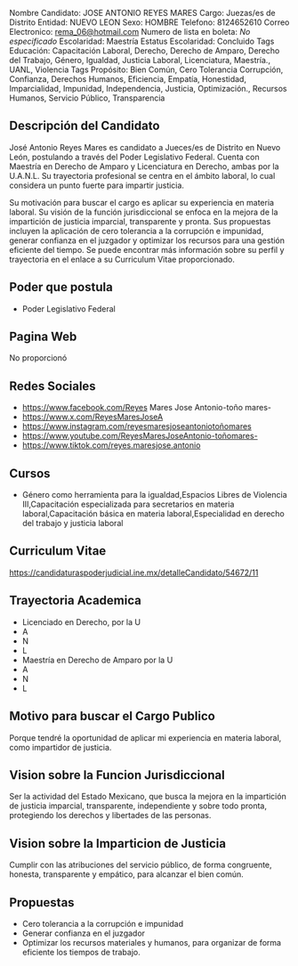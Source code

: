 Nombre Candidato: JOSE ANTONIO REYES MARES
Cargo: Juezas/es de Distrito
Entidad: NUEVO LEON
Sexo: HOMBRE
Telefono: 8124652610
Correo Electronico: rema_06@hotmail.com
Numero de lista en boleta: *No especificado*
Escolaridad: Maestría
Estatus Escolaridad: Concluido
Tags Educación: Capacitación Laboral, Derecho, Derecho de Amparo, Derecho del Trabajo, Género, Igualdad, Justicia Laboral, Licenciatura, Maestría., UANL, Violencia
Tags Propósito: Bien Común, Cero Tolerancia Corrupción, Confianza, Derechos Humanos, Eficiencia, Empatía, Honestidad, Imparcialidad, Impunidad, Independencia, Justicia, Optimización., Recursos Humanos, Servicio Público, Transparencia


## Descripción del Candidato 

José Antonio Reyes Mares es candidato a Jueces/es de Distrito en Nuevo León, postulando a través del Poder Legislativo Federal. Cuenta con Maestría en Derecho de Amparo y Licenciatura en Derecho, ambas por la U.A.N.L. Su trayectoria profesional se centra en el ámbito laboral, lo cual considera un punto fuerte para impartir justicia.

Su motivación para buscar el cargo es aplicar su experiencia en materia laboral.  Su visión de la función jurisdiccional se enfoca en la mejora de la impartición de justicia imparcial, transparente y pronta.  Sus propuestas incluyen la aplicación de cero tolerancia a la corrupción e impunidad, generar confianza en el juzgador y optimizar los recursos para una gestión eficiente del tiempo. Se puede encontrar más información sobre su perfil y trayectoria en el enlace a su Curriculum Vitae proporcionado.


## Poder que postula

- Poder Legislativo Federal


## Pagina Web

No proporcionó


## Redes Sociales

- https://www.facebook.com/Reyes Mares Jose Antonio-toño mares-
- https://www.x.com/ReyesMaresJoseA
- https://www.instagram.com/reyesmaresjoseantoniotoñomares
- https://www.youtube.com/ReyesMaresJoseAntonio-toñomares-
- https://www.tiktok.com/reyes.maresjose.antonio


## Cursos

- Género como herramienta para la igualdad,Espacios Libres de Violencia III,Capacitación especializada para secretarios en materia laboral,Capacitación básica en materia laboral,Especialidad en derecho del trabajo y justicia laboral


## Curriculum Vitae

https://candidaturaspoderjudicial.ine.mx/detalleCandidato/54672/11


## Trayectoria Academica

- Licenciado en Derecho, por la U
- A
- N
- L
- Maestría en Derecho de Amparo por la U
- A
- N
- L


## Motivo para buscar el Cargo Publico

Porque tendré la oportunidad de aplicar mi experiencia en materia laboral, como impartidor de justicia.


## Vision sobre la Funcion Jurisdiccional

Ser la actividad del Estado Mexicano, que busca la mejora en la impartición de justicia imparcial, transparente, independiente y sobre todo pronta, protegiendo los derechos y libertades de las personas.


## Vision sobre la Imparticion de Justicia

Cumplir con las atribuciones del servicio público, de forma congruente, honesta, transparente y empático, para alcanzar el bien común.


## Propuestas

- Cero tolerancia a la corrupción e impunidad
- Generar confianza en el juzgador
- Optimizar los recursos materiales y humanos, para organizar de forma eficiente los tiempos de trabajo.

